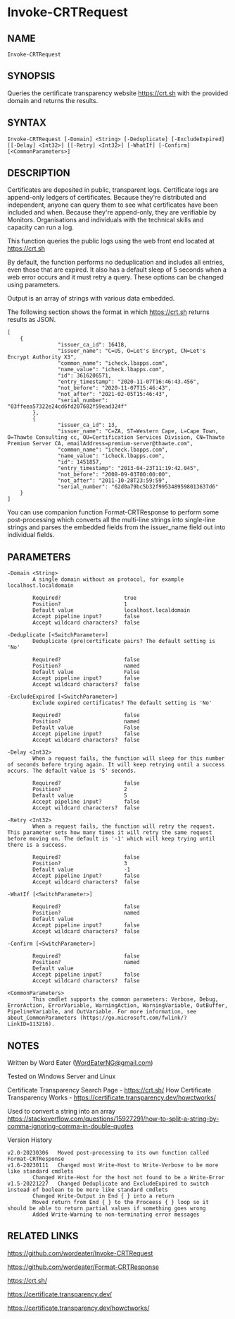 # Invoke-CRTRequest

## NAME
`Invoke-CRTRequest`
    
## SYNOPSIS
Queries the certificate transparency website https://crt.sh with the provided domain and returns the results.
    
## SYNTAX
`Invoke-CRTRequest [-Domain] <String> [-Deduplicate] [-ExcludeExpired] [[-Delay] <Int32>] [[-Retry] <Int32>] [-WhatIf] [-Confirm] [<CommonParameters>]`    
    
## DESCRIPTION
Certificates are deposited in public, transparent logs. Certificate logs are append-only ledgers of certificates. Because they're distributed and independent, anyone can query them to see what certificates have been included and when. Because they're append-only, they are verifiable by Monitors. Organisations and individuals with the technical skills and capacity can run a log.
    
This function queries the public logs using the web front end located at https://crt.sh
    
By default, the function performs no deduplication and includes all entries, even those that are expired.
It also has a default sleep of 5 seconds when a web error occurs and it must retry a query.
These options can be changed using parameters.
    
Output is an array of strings with various data embedded.

The following section shows the format in which https://crt.sh returns results as JSON.
```
[
	{
                "issuer_ca_id": 16418,
                "issuer_name": "C=US, O=Let's Encrypt, CN=Let's Encrypt Authority X3",
                "common_name": "icheck.lbapps.com",
                "name_value": "icheck.lbapps.com",
                "id": 3616206571,
                "entry_timestamp": "2020-11-07T16:46:43.456",
                "not_before": "2020-11-07T15:46:43",
                "not_after": "2021-02-05T15:46:43",
                "serial_number": "03ffeea57322e24cd6fd207682f59ead324f"
        },
        {
                "issuer_ca_id": 13,
                "issuer_name": "C=ZA, ST=Western Cape, L=Cape Town, O=Thawte Consulting cc, OU=Certification Services Division, CN=Thawte Premium Server CA, emailAddress=premium-server@thawte.com",
                "common_name": "icheck.lbapps.com",
                "name_value": "icheck.lbapps.com",
                "id": 1451857,
                "entry_timestamp": "2013-04-23T11:19:42.045",
                "not_before": "2008-09-03T00:00:00",
                "not_after": "2011-10-28T23:59:59",
                "serial_number": "62d0a79bc5b32f9953489598013637d6"
	}
]
```
    
You can use companion function Format-CRTResponse to perform some post-processing which converts all the multi-line strings into single-line strings and parses the embedded fields from the issuer_name field out into individual fields.

## PARAMETERS
```
-Domain <String>
        A single domain without an protocol, for example localhost.localdomain
        
        Required?                    true
        Position?                    1
        Default value                localhost.localdomain
        Accept pipeline input?       false
        Accept wildcard characters?  false
        
-Deduplicate [<SwitchParameter>]
        Deduplicate (pre)certificate pairs? The default setting is 'No'
        
        Required?                    false
        Position?                    named
        Default value                False
        Accept pipeline input?       false
        Accept wildcard characters?  false
        
-ExcludeExpired [<SwitchParameter>]
        Exclude expired certificates? The default setting is 'No'
        
        Required?                    false
        Position?                    named
        Default value                False
        Accept pipeline input?       false
        Accept wildcard characters?  false
        
-Delay <Int32>
        When a request fails, the function will sleep for this number of seconds before trying again. It will keep retrying until a success occurs. The default value is '5' seconds.
        
        Required?                    false
        Position?                    2
        Default value                5
        Accept pipeline input?       false
        Accept wildcard characters?  false
        
-Retry <Int32>
        When a request fails, the function will retry the request. This parameter sets how many times it will retry the same request before moving on. The default is '-1' which will keep trying until there is a success.
        
        Required?                    false
        Position?                    3
        Default value                -1
        Accept pipeline input?       false
        Accept wildcard characters?  false
        
-WhatIf [<SwitchParameter>]
        
        Required?                    false
        Position?                    named
        Default value                
        Accept pipeline input?       false
        Accept wildcard characters?  false
        
-Confirm [<SwitchParameter>]
        
        Required?                    false
        Position?                    named
        Default value                
        Accept pipeline input?       false
        Accept wildcard characters?  false
        
<CommonParameters>
        This cmdlet supports the common parameters: Verbose, Debug, ErrorAction, ErrorVariable, WarningAction, WarningVariable, OutBuffer, PipelineVariable, and OutVariable. For more information, see about_CommonParameters (https://go.microsoft.com/fwlink/?LinkID=113216). 
``` 

## NOTES
    
Written by Word Eater (WordEaterNG@gmail.com)
        
Tested on Windows Server and Linux
        
Certificate Transparency Search Page - https://crt.sh/
How Certificate Transparency Works - https://certificate.transparency.dev/howctworks/
        
Used to convert a string into an array
https://stackoverflow.com/questions/15927291/how-to-split-a-string-by-comma-ignoring-comma-in-double-quotes
        
Version History
```
v2.0-20230306   Moved post-processing to its own function called Format-CRTResponse
v1.6-20230111   Changed most Write-Host to Write-Verbose to be more like standard cmdlets
		Changed Write-Host for the host not found to be a Write-Error
v1.5-20221227   Changed Deduplicate and ExcludeExpired to switch instead of boolean to be more like standard cmdlets
		Changed Write-Output in End { } into a return
		Moved return from End { } to the Proceess { } loop so it should be able to return partial values if something goes wrong
		Added Write-Warning to non-terminating error messages
```
    
## RELATED LINKS
https://github.com/wordeater/Invoke-CRTRequest
	
https://github.com/wordeater/Format-CRTResponse
  
https://crt.sh/
  
https://certificate.transparency.dev/
  
https://certificate.transparency.dev/howctworks/
